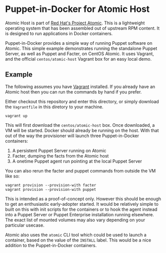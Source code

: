 # Puppet-in-Docker for Atomic Host

Atomic Host is part of [Red Hat's Project
Atomic](http://www.projectatomic.io/download/). This is a lightweight
operating system that has been assembled out of upstream RPM content. It
is designed to run applications in Docker containers.

Puppet-in-Docker provides a simple way of running Puppet software on
Atomic. This simple example demonstrates running the standalone Puppet
Server, as well as Puppet and Facter, on CentOS Atomic. It uses Vagrant, and
the official `centos/atomic-host` Vagrant box for an easy local demo.

## Example

The following assumes you have [Vagrant](https://vagrantup.com)
installed. If you already have an Atomic host then you can run the
commands by hand if you prefer.

Either checkout this repository and enter this directory, or simply
download the `Vagrantfile` in this diretory to your machine.

```
vagrant up
```

This will first download the `centos/atomic-host` box. Once downloaded, a VM
will be started. Docker should already be running on the host. With that out
of the way the provisioner will launch three Puppet-in-Docker containers:

1. A persistent Puppet Server running on Atomic
2. Facter, dumping the facts from the Atomic host
3. A onetime Puppet agent run pointing at the local Puppet Server

You can also rerun the facter and puppet commands from outside the VM
like so:

```
vagrant provision --provision-with facter
vagrant provision --provision-with puppet
```

This is intended as a proof-of-concept only. However this should be
enough to get an enthusiastic early-adopter started. It would be
relatively simple to built on this with init scripts for the containers
or to hook the agent instead into a Puppet Server or Puppet Enterprise
installation running elsewhere. The exact list of mounted volumes may
also vary depending on your particular usecase.

Atomic also uses the `atomic` CLI tool which could be used to launch a
container, based on the value of the `INSTALL` label. This would be a
nice addition to the Puppet-in-Docker containers.
